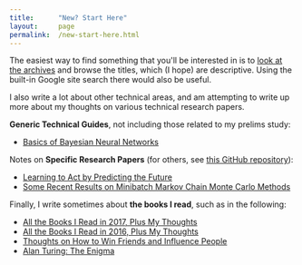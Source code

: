 ```yaml
---
title:      "New? Start Here"
layout:     page
permalink:  /new-start-here.html
---
```


The easiest way to find something that you'll be interested in is to [look at
the archives][10] and browse the titles, which (I hope) are descriptive. Using
the built-in Google site search there would also be useful.


I also write a lot about other technical areas, and am attempting to write up
more about my thoughts on various technical research papers. 

**Generic Technical Guides**, not including those related to my prelims study:

- [Basics of Bayesian Neural Networks][1]


Notes on **Specific Research Papers** (for others, see [this GitHub repository][60]):


- [Learning to Act by Predicting the Future][57]
- [Some Recent Results on Minibatch Markov Chain Monte Carlo Methods][25]


Finally, I write sometimes about **the books I read**, such as in the following:

- [All the Books I Read in 2017, Plus My Thoughts][61]
- [All the Books I Read in 2016, Plus My Thoughts][26]
- [Thoughts on How to Win Friends and Influence People][54]
- [Alan Turing: The Enigma][51]


[1]:https://danieltakeshi.github.io/2015-12-21-review-of-advanced-robotics-cs-287-at-berkeley/
[2]:https://danieltakeshi.github.io/2015-12-17-review-of-deep-reinforcement-learning-cs-294-112-at-berkeley/
[3]:https://danieltakeshi.github.io/2015-12-22-review-of-convex-optimization-ee-227bt-at-berkeley/
[4]:https://danieltakeshi.github.io/2016-05-21-review-of-convex-optimization-and-approximation-ee-227c-at-berkeley/
[5]:https://danieltakeshi.github.io/2015-08-02-markov-decision-processes-and-reinforcement-learning/
[6]:https://danieltakeshi.github.io/2015-08-08-perceptrons-svms-and-kernel-methods.md/
[7]:https://danieltakeshi.github.io/2015-07-12-notes-on-exact-inference-in-graphical-models/
[8]:https://danieltakeshi.github.io/2015-07-29-the-least-mean-squares-algorithm/
[9]:https://danieltakeshi.github.io/2015-09-01-my-prelims/
[10]:https://danieltakeshi.github.io/archive.html
[11]:https://danieltakeshi.github.io/2012/08/06/hearing-aids-how-they-help-and-how-they-fall-short-in-group-situations/
[12]:https://danieltakeshi.github.io/2013/02/06/why-computer-science-is-a-good-major-for-deaf-students/
[13]:https://danieltakeshi.github.io/2015-06-20-advocate-for-yourself/
[14]:https://danieltakeshi.github.io/2013/07/05/ten-things-python-programmers-should-know/
[15]:https://danieltakeshi.github.io/2013/11/10/the-problem-with-seminars/
[16]:https://danieltakeshi.github.io/2014/10/05/after-a-few-weeks-of-cart-why-do-i-feel-dissatisfied/
[17]:https://danieltakeshi.github.io/2015/01/03/independent-component-analysis-a-gentle-introduction/
[18]:https://danieltakeshi.github.io/2016-04-16-the-bvlc-bair-retreat-disaster-averted/
[19]:https://danieltakeshi.github.io/2016-05-24-the-obligatory-can-i-lip-read-question/
[20]:https://danieltakeshi.github.io/2015-12-28-my-three-favorite-books-i-read-in-2015/
[21]:https://danieltakeshi.github.io/2012/02/04/technical-term-dilemma/
[22]:https://danieltakeshi.github.io/2013/08/08/my-pre-college-education-as-a-deaf-mainstreamed-student/
[23]:https://danieltakeshi.github.io/2013/06/28/new-closed-captioning-glasses/
[24]:https://danieltakeshi.github.io/2013/07/12/its-time-to-ditch-powerpoint-and-word-in-favor-of-latex/
[25]:https://danieltakeshi.github.io/2016-06-19-some-recent-results-on-minibatch-markov-chain-monte-carlo-methods/
[26]:https://danieltakeshi.github.io/2016/12/31/all-the-books-i-read-in-2016-plus-my-thoughts-long
[27]:https://danieltakeshi.github.io/2016-05-31-the-master-algorithm-how-the-quest-for-the-ultimate-learning-machine-will-remake-our-world/
[28]:https://danieltakeshi.github.io/2016/12/20/review-of-theoretical-statistics-stat-210a-at-berkeley/
[29]:https://danieltakeshi.github.io/2016/12/20/review-of-algorithmic-human-robot-interaction-cs-294-115-at-berkeley/
[30]:https://danieltakeshi.github.io/2016/12/01/going-deeper-into-reinforcement-learning-understanding-dqn/
[31]:https://danieltakeshi.github.io/2016/12/30/five-years-of-blogging/
[32]:https://danieltakeshi.github.io/2017/01/21/understanding-higher-order-local-gradient-computation-for-backpropagation-in-deep-neural-networks/
[33]:https://danieltakeshi.github.io/2017/03/28/going-deeper-into-reinforcement-learning-fundamentals-of-policy-gradients/
[34]:https://danieltakeshi.github.io/2016/10/31/going-deeper-into-reinforcement-learning-understanding-q-learning-and-linear-function-approximation/
[35]:https://danieltakeshi.github.io/2015-07-25-hidden-markov-models-and-particle-filtering/
[36]:https://danieltakeshi.github.io/2015-07-18-expectation-maximization/
[37]:https://danieltakeshi.github.io/2015/02/14/review-of-natural-language-processing-cs-288-at-berkeley/
[38]:https://danieltakeshi.github.io/2014/12/30/review-of-statistical-learning-theory-cs-281a-at-berkeley/
[39]:https://danieltakeshi.github.io/2015-05-31-review-computer-vision-berkeley/
[40]:https://danieltakeshi.github.io/2016-05-27-review-of-applications-of-parallel-computing-cs-267-at-berkeley/
[41]:https://danieltakeshi.github.io/2017/03/05/understanding-generative-adversarial-networks/
[42]:https://danieltakeshi.github.io/2017/04/02/notes-on-the-generalized-advantage-estimation-paper/
[43]:https://danieltakeshi.github.io/2016/12/19/reflections-on-being-a-gsi-for-deep-neural-networks-cs-294-129-at-berkeley/
[44]:https://danieltakeshi.github.io/2015-06-22-reading-russell-and-norvig/
[45]:https://danieltakeshi.github.io/2015-08-18-miscellaneous-prelim-review-part-1/
[46]:https://danieltakeshi.github.io/2015-08-22-miscellaneous-prelim-review-part-2/
[47]:https://danieltakeshi.github.io/2015-07-26-stanfords-linear-algebra-review/
[48]:https://danieltakeshi.github.io/2015-07-15-closing-thoughts-on-graphical-models/
[49]:https://danieltakeshi.github.io/2017/05/06/mathematical-tricks-commonly-used-in-machine-learning-and-statistics
[50]:https://danieltakeshi.github.io/2017/05/24/deep-reinforcement-learning-cs-294-112-at-berkeley-take-two
[51]:https://danieltakeshi.github.io/2017/05/21/alan-turing-the-enigma
[52]:https://danieltakeshi.github.io/2017/06/26/review-of-theoretical-statistics-stat-210b-at-berkeley/
[53]:https://danieltakeshi.github.io/2017/12/17/review-of-deep-learning-cs-294-131-at-berkeley/
[54]:https://danieltakeshi.github.io/2017/09/17/thoughts-on-how-to-win-friends-and-influence-people/
[55]:https://danieltakeshi.github.io/2017/11/26/basics-of-bayesian-neural-networks/
[56]:https://danieltakeshi.github.io/2017/11/24/ddo/
[57]:https://danieltakeshi.github.io/2017/10/10/learning-to-act-by-predicting-the-future/
[58]:https://danieltakeshi.github.io/2017/08/02/my-bair-blog-post-on-minibatch-metropolis-hastings/
[59]:https://danieltakeshi.github.io/2017/05/19/understanding-deep-learning-requires-rethinking-generalization-my-thoughts-and-notes
[60]:https://github.com/DanielTakeshi/Paper_Notes
[61]:https://danieltakeshi.github.io/2017/12/27/all-the-books-i-read-in-2017-plus-my-thoughts-long
